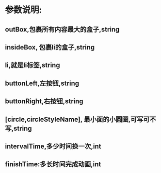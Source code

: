 # 参数说明:
## outBox,包裹所有内容最大的盒子,string
## insideBox, 包裹li的盒子,string
## li,就是li标签,string
## buttonLeft,左按钮,string
## buttonRight,右按钮,string
## [circle,circleStyleName], 最小面的小圆圈,可写可不写,string
## intervalTime,多少时间换一次,int
## finishTime:多长时间完成动画,int